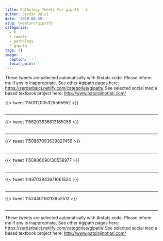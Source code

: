 ```yaml
---
title: Pathology Tweets For gipath - 5
author: Serdar Balci
date: '2019-08-09'
slug: tweetsForgipath5
categories:
  - R
  - tweets
  - pathology
  - gipath
tags: []
image:
  caption: ''
  focal_point: ''
---
```



These tweets are selected automatically with #rstats code. Please inform me if any is inappropriate.
See other #gipath pages here: https://serdarbalci.netlify.com/categories/gipath/ 
See selected social media based textbook project here: http://www.patolojinotlari.com/

{{< tweet 1150112005325565952 >}}
<br>
<br>
<hr>
{{< tweet 1156203636613165056 >}}
<br>
<br>
<hr>
{{< tweet 1150867093639827456 >}}
<br>
<br>
<hr>
{{< tweet 1150806090130558977 >}}
<br>
<br>
<hr>
{{< tweet 1149703843971661824 >}}
<br>
<br>
<hr>
{{< tweet 1152440116213952512 >}}
<br>
<br>
<hr>


These tweets are selected automatically with #rstats code. Please inform me if any is inappropriate.
See other #gipath pages here: https://serdarbalci.netlify.com/categories/gipath/ 
See selected social media based textbook project here: http://www.patolojinotlari.com/
